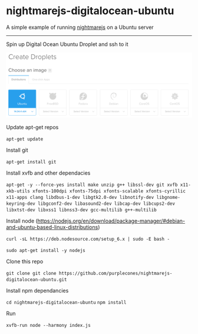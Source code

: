 # nightmarejs-digitalocean-ubuntu

A simple example of running [nightmarejs](https://github.com/segmentio/nightmare) on a Ubuntu server

---

Spin up Digital Ocean Ubuntu Droplet and ssh to it

![](https://raw.githubusercontent.com/purplecones/nightmarejs-digitalocean-ubuntu/master/do.png)

Update apt-get repos

`apt-get update`

Install git

`apt-get install git`

Install xvfb and other dependacies

`apt-get -y --force-yes install make unzip g++ libssl-dev git xvfb x11-xkb-utils xfonts-100dpi xfonts-75dpi xfonts-scalable xfonts-cyrillic x11-apps clang libdbus-1-dev libgtk2.0-dev libnotify-dev libgnome-keyring-dev libgconf2-dev libasound2-dev libcap-dev libcups2-dev libxtst-dev libxss1 libnss3-dev gcc-multilib g++-multilib`

Install node (https://nodejs.org/en/download/package-manager/#debian-and-ubuntu-based-linux-distributions)

`curl -sL https://deb.nodesource.com/setup_6.x | sudo -E bash -`

`sudo apt-get install -y nodejs`

Clone this repo

`git clone git clone https://github.com/purplecones/nightmarejs-digitalocean-ubuntu.git`

Install npm dependancies

`cd nightmarejs-digitalocean-ubuntu`
`npm install`

Run

`xvfb-run node --harmony index.js`
